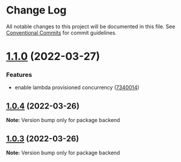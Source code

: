 # Change Log

All notable changes to this project will be documented in this file.
See [Conventional Commits](https://conventionalcommits.org) for commit guidelines.

# [1.1.0](https://github.com/davidNHK/sony-code-test/compare/v1.0.4...v1.1.0) (2022-03-27)


### Features

* enable lambda provisioned concurrency ([7340014](https://github.com/davidNHK/sony-code-test/commit/73400149f3cc29080c79a970c34cc5e86855c770))





## [1.0.4](https://github.com/davidNHK/sony-code-test/compare/v1.0.2...v1.0.4) (2022-03-26)

**Note:** Version bump only for package backend





## [1.0.3](https://github.com/davidNHK/sony-code-test/compare/v1.0.2...v1.0.3) (2022-03-26)

**Note:** Version bump only for package backend
